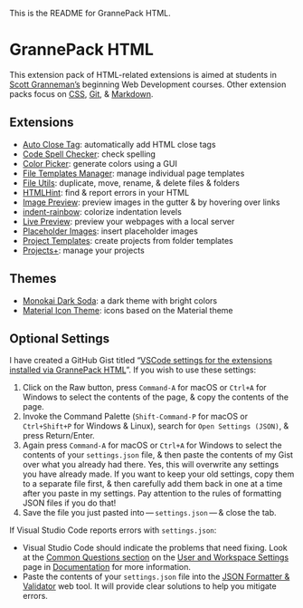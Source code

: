 This is the README for GrannePack HTML.

# GrannePack HTML

This extension pack of HTML-related extensions is aimed at students in [Scott Granneman’s](https://www.granneman.com) beginning Web Development courses. Other extension packs focus on [CSS](https://marketplace.visualstudio.com/items?itemName=granneman.grannepack-css), [Git](https://marketplace.visualstudio.com/items?itemName=granneman.grannepack-git), & [Markdown](https://marketplace.visualstudio.com/items?itemName=granneman.grannepack-markdown).

## Extensions

* [Auto Close Tag](https://marketplace.visualstudio.com/items?itemName=formulahendry.auto-close-tag): automatically add HTML close tags
* [Code Spell Checker](https://marketplace.visualstudio.com/items?itemName=streetsidesoftware.code-spell-checker): check spelling
* [Color Picker](https://marketplace.visualstudio.com/items?itemName=anseki.vscode-color): generate colors using a GUI
* [File Templates Manager](https://marketplace.visualstudio.com/items?itemName=3axap4eHko.file-templates-manager): manage individual page templates
* [File Utils](https://marketplace.visualstudio.com/items?itemName=sleistner.vscode-fileutils): duplicate, move, rename, & delete files & folders
* [HTMLHint](https://marketplace.visualstudio.com/items?itemName=HTMLHint.vscode-htmlhint): find & report errors in your HTML
* [Image Preview](https://marketplace.visualstudio.com/items?itemName=kisstkondoros.vscode-gutter-preview): preview images in the gutter & by hovering over links
* [indent-rainbow](https://marketplace.visualstudio.com/items?itemName=oderwat.indent-rainbow): colorize indentation levels
* [Live Preview](https://marketplace.visualstudio.com/items?itemName=ms-vscode.live-server): preview your webpages with a local server
* [Placeholder Images](https://marketplace.visualstudio.com/items?itemName=JakeWilson.vscode-placeholder-images): insert placeholder images
* [Project Templates](https://marketplace.visualstudio.com/items?itemName=cantonios.project-templates): create projects from folder templates
* [Projects+](https://marketplace.visualstudio.com/items?itemName=fabiospampinato.vscode-projects-plus): manage your projects

## Themes

* [Monokai Dark Soda](https://marketplace.visualstudio.com/items?itemName=AdamCaviness.theme-monokai-dark-soda): a dark theme with bright colors
* [Material Icon Theme](https://marketplace.visualstudio.com/items?itemName=PKief.material-icon-theme): icons based on the Material theme

## Optional Settings

I have created a GitHub Gist titled “[VSCode settings for the extensions installed via GrannePack HTML](https://gist.github.com/rsgranne/98c3040953a83d8d3cec41b8c058a0ae)”. If you wish to use these settings:

1. Click on the Raw button, press `Command-A` for macOS or `Ctrl+A` for Windows to select the contents of the page, & copy the contents of the page.
2. Invoke the Command Palette (`Shift-Command-P` for macOS or `Ctrl+Shift+P` for Windows & Linux), search for `Open Settings (JSON)`, & press Return/Enter.
3. Again press `Command-A` for macOS or `Ctrl+A` for Windows to select the contents of your `settings.json` file, & then paste the contents of my Gist over what you already had there. Yes, this will overwrite any settings you have already made. If you want to keep your old settings, copy them to a separate file first, & then carefully add them back in one at a time after you paste in my settings. Pay attention to the rules of formatting JSON files if you do that!
4. Save the file you just pasted into — `settings.json` — & close the tab.

If Visual Studio Code reports errors with `settings.json`:

* Visual Studio Code should indicate the problems that need fixing. Look at the [Common Questions section](https://code.visualstudio.com/docs/getstarted/settings#_common-questions) on the [User and Workspace Settings](https://code.visualstudio.com/docs/getstarted/settings) page in [Documentation](https://code.visualstudio.com/docs) for more information.
* Paste the contents of your `settings.json` file into the [JSON Formatter & Validator](https://jsonformatter.curiousconcept.com/) web tool. It will provide clear solutions to help you mitigate errors.
